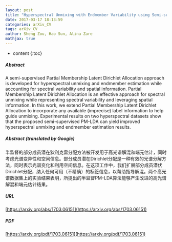 ```yaml
---
layout: post
title: "Hyperspectral Unmixing with Endmember Variability using Semi-supervised Partial Membership Latent Dirichlet Allocation"
date: 2017-03-17 18:13:59
categories: arXiv_CV
tags: arXiv_CV
author: Sheng Zou, Hao Sun, Alina Zare
mathjax: true
---
```


* content
{:toc}

##### Abstract
A semi-supervised Partial Membership Latent Dirichlet Allocation approach is developed for hyperspectral unmixing and endmember estimation while accounting for spectral variability and spatial information. Partial Membership Latent Dirichlet Allocation is an effective approach for spectral unmixing while representing spectral variability and leveraging spatial information. In this work, we extend Partial Membership Latent Dirichlet Allocation to incorporate any available (imprecise) label information to help guide unmixing. Experimental results on two hyperspectral datasets show that the proposed semi-supervised PM-LDA can yield improved hyperspectral unmixing and endmember estimation results.

##### Abstract (translated by Google)
半监督的部分成员潜在狄利克雷分配方法被开发用于高光谱解混和端元估计，同时考虑光谱变异性和空间信息。部分成员潜在Dirichlet分配是一种有效的光谱分解方法，同时表示光谱变化和利用空间信息。在这项工作中，我们扩展部分成员潜伏Dirichlet分配，纳入任何可用（不精确）的标签信息，以帮助指导解混。两个高光谱数据集上的实验结果表明，所提出的半监督PM-LDA算法能够产生改进的高光谱解混和端元估计结果。

##### URL
[https://arxiv.org/abs/1703.06151](https://arxiv.org/abs/1703.06151)

##### PDF
[https://arxiv.org/pdf/1703.06151](https://arxiv.org/pdf/1703.06151)

